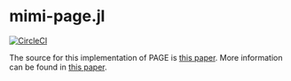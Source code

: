 # mimi-page.jl

[![CircleCI](https://circleci.com/gh/anthofflab/mimi-page.jl.svg?style=svg&circle-token=bed1adf53cc3325195d51bc3c2906069d7dcc7e3)](https://circleci.com/gh/anthofflab/mimi-page.jl)

The source for this implementation of PAGE is [this paper](https://www.jbs.cam.ac.uk/fileadmin/user_upload/research/workingpapers/wp1104.pdf).
More information can be found in [this paper](http://78.47.223.121:8080/index.php/iaj/article/view/227/190).
